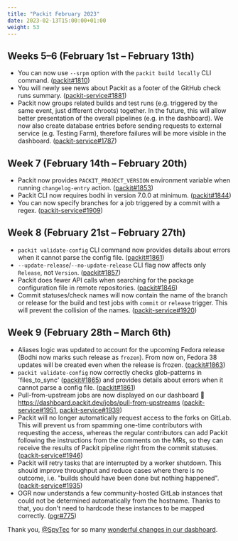 ```yaml
---
title: "Packit February 2023"
date: 2023-02-13T15:00:00+01:00
weight: 53
---
```


## Weeks 5–6 (February 1st – February 13th)

- You can now use `--srpm` option with the `packit build locally` CLI command. ([packit#1810](https://github.com/packit/packit/pull/1810))
- You will newly see news about Packit as a footer of the GitHub check runs summary. ([packit-service#1881](https://github.com/packit/packit-service/pull/1881))
- Packit now groups related builds and test runs (e.g. triggered by the same event, just different chroots) together. In the future, this will allow better presentation of the overall pipelines (e.g. in the dashboard). We now also create database entries before sending requests to external service (e.g. Testing Farm), therefore failures will be more visible in the dashboard. ([packit-service#1787](https://github.com/packit/packit-service/pull/1787))

## Week 7 (February 14th – February 20th)

- Packit now provides `PACKIT_PROJECT_VERSION` environment variable when running `changelog-entry` action. ([packit#1853](https://github.com/packit/packit/pull/1853))
- Packit CLI now requires bodhi in version 7.0.0 at minimum. ([packit#1844](https://github.com/packit/packit/pull/1844))
- You can now specify branches for a job triggered by a commit with a regex. ([packit-service#1909](https://github.com/packit/packit-service/pull/1909))

## Week 8 (February 21st – February 27th)

- `packit validate-config` CLI command now provides details about errors when it cannot parse the config file. ([packit#1861](https://github.com/packit/packit/pull/1861))
- `--update-release`/`--no-update-release` CLI flag now affects only `Release`, not `Version`. ([packit#1857](https://github.com/packit/packit/pull/1857))
- Packit does fewer API calls when searching for the package configuration file in remote repositories. ([packit#1846](https://github.com/packit/packit/pull/1846))
- Commit statuses/check names will now contain the name of the branch or release for the build and test jobs with `commit` or `release` trigger.
  This will prevent the collision of the names. ([packit-service#1920](https://github.com/packit/packit-service/pull/1920))

## Week 9 (February 28th – March 6th)

- Aliases logic was updated to account for the upcoming Fedora release (Bodhi now marks such release as `frozen`). From now on, Fedora 38 updates will be created even when the release is frozen. ([packit#1863](https://github.com/packit/packit/pull/1863))
- `packit validate-config` now correctly checks glob-patterns in 'files_to_sync' ([packit#1865](https://github.com/packit/packit/pull/1865)) and provides details about errors when it cannot parse a config file. ([packit#1861](https://github.com/packit/packit/pull/1861))
- Pull-from-upstream jobs are now displayed on our dashboard 🥳 https://dashboard.packit.dev/jobs/pull-from-upstreams ([packit-service#1951](https://github.com/packit/packit-service/pull/1951), [packit-service#1939](https://github.com/packit/packit-service/pull/1939))
- Packit will no longer automatically request access to the forks on GitLab. This will prevent us from spamming one-time contributors with requesting the access, whereas the regular contributors can add Packit following the instructions from the comments on the MRs, so they can receive the results of Packit pipeline right from the commit statuses. ([packit-service#1946](https://github.com/packit/packit-service/pull/1946))
- Packit will retry tasks that are interrupted by a worker shutdown. This should improve throughput and reduce cases where there is no outcome, i.e. "builds should have been done but nothing happened". ([packit-service#1935](https://github.com/packit/packit-service/pull/1935))
- OGR now understands a few community-hosted GitLab instances that could not be determined automatically from the hostname. Thanks to that, you don't need to hardcode these instances to be mapped correctly. ([ogr#775](https://github.com/packit/ogr/pull/775))

Thank you, [@SpyTec](https://github.com/SpyTec) for so many [wonderful changes in our dasbhoard](https://github.com/packit/dashboard/pulls?q=is%3Apr+author%3ASpyTec).
